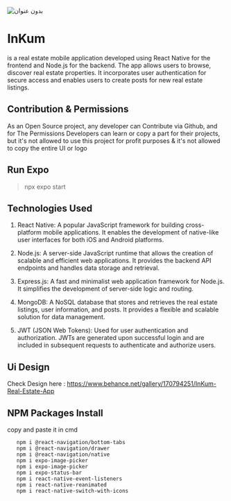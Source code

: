 ![بدون عنوان](https://github.com/majdjalab/InKum-Real-Estate-App/assets/51417264/78382dfa-0beb-45c8-888f-b73aa703a50b)




# InKum
is a real estate mobile application developed using React Native for the frontend and Node.js for the backend. The app allows users to browse, discover real estate properties. It incorporates user authentication for secure access and enables users to create posts for new real estate listings.


## Contribution & Permissions
As an Open Source project, any developer can Contribute via Github, and for The Permissions Developers can learn or copy a part for their projects,
but it's not allowed to use this project for profit purposes & it's not allowed to copy the entire UI or logo

## Run Expo
> npx expo start


## Technologies Used

1. React Native: A popular JavaScript framework for building cross-platform mobile applications. It enables the development of native-like user interfaces for both iOS and Android platforms.

2. Node.js: A server-side JavaScript runtime that allows the creation of scalable and efficient web applications. It provides the backend API endpoints and handles data storage and retrieval.

4. Express.js: A fast and minimalist web application framework for Node.js. It simplifies the development of server-side logic and routing.

5. MongoDB: A NoSQL database that stores and retrieves the real estate listings, user information, and posts. It provides a flexible and scalable solution for data management.

6. JWT (JSON Web Tokens): Used for user authentication and authorization. JWTs are generated upon successful login and are included in subsequent requests to authenticate and authorize users.

## Ui Design
Check Design here :
https://www.behance.net/gallery/170794251/InKum-Real-Estate-App

## NPM Packages Install 
 copy and paste it in cmd 
 ```
    npm i @react-navigation/bottom-tabs
    npm i @react-navigation/drawer
    npm i @react-navigation/native
    npm i expo-image-picker
    npm i expo-image-picker
    npm i expo-status-bar
    npm i react-native-event-listeners
    npm i react-native-reanimated
    npm i react-native-switch-with-icons
    
```
